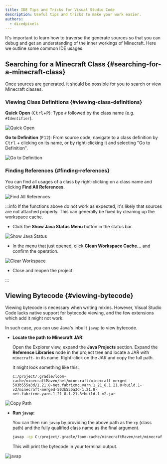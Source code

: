 ```yaml
---
title: IDE Tips and Tricks for Visual Studio Code
description: Useful tips and tricks to make your work easier.
authors:
  - dicedpixels
---
```


It's important to learn how to traverse the generate sources so that you can debug and get an understanding of the inner workings of Minecraft. Here we outline some common IDE usages.

## Searching for a Minecraft Class {#searching-for-a-minecraft-class}

Once sources are generated. it should be possible for you to search or view Minecraft classes.

### Viewing Class Definitions {#viewing-class-definitions}

**Quick Open** (<kbd>Ctrl</kbd>+<kbd>P</kbd>): Type `#` followed by the class name (e.g. `#Identifier`).

![Quick Open](/assets/develop/getting-started/vscode/quick-open.png)

**Go to Definition** (<kbd>F12</kbd>): From source code, navigate to a class definition by <kbd>Ctrl</kbd> + clicking on its name, or by right-clicking it and selecting "Go to Definition".

![Go to Definition](/assets/develop/getting-started/vscode/go-to-definition.png)

### Finding References {#finding-references}

You can find all usages of a class by right-clicking on a class name and clicking **Find All References**.

![Find All References](/assets/develop/getting-started/vscode/find-all-references.png)

:::info
If the functions above do not work as expected, it's likely that sources are not attached properly. This can generally be fixed by cleaning up the workspace cache.

- Click the **Show Java Status Menu** button in the status bar.

![Show Java Status](/assets/develop/getting-started/vscode/java-ready.png)

- In the menu that just opened, click **Clean Workspace Cache...** and confirm the operation.

![Clear Workspace](/assets/develop/getting-started/vscode/clear-workspace.png)

- Close and reopen the project.

:::

## Viewing Bytecode {#viewing-bytecode}

Viewing bytecode is necessary when writing mixins. However, Visual Studio Code lacks native support for bytecode viewing, and the few extensions which add it might not work.

In such case, you can use Java's inbuilt `javap` to view bytecode.

- **Locate the path to Minecraft JAR:**

    Open the Explorer view, expand the **Java Projects** section. Expand the **Reference Libraries** node in the project tree and locate a JAR with `minecraft-` in its name. Right-click on the JAR and copy the full path.

    It might look something like this:

    ```:no-line-numbers
    C:/project/.gradle/loom-cache/minecraftMaven/net/minecraft/minecraft-merged-503b555a3d/1.21.8-net.fabricmc.yarn.1_21_8.1.21.8+build.1-v2/minecraft-merged-503b555a3d-1.21.8-net.fabricmc.yarn.1_21_8.1.21.8+build.1-v2.jar
    ```

![Copy Path](/assets/develop/getting-started/vscode/copy-path.png)

- **Run `javap`:**

    You can then run `javap` by providing the above path as the `cp` (class path) and the fully qualified class name as the final argument.

    ```sh
    javap -cp C:/project/.gradle/loom-cache/minecraftMaven/net/minecraft/minecraft-merged-503b555a3d/1.21.8-net.fabricmc.yarn.1_21_8.1.21.8+build.1-v2/minecraft-merged-503b555a3d-1.21.8-net.fabricmc.yarn.1_21_8.1.21.8+build.1-v2.jar -c -private net.minecraft.util.Identifier
    ```

    This will print the bytecode in your terminal output.

![javap](/assets/develop/getting-started/vscode/javap.png)
